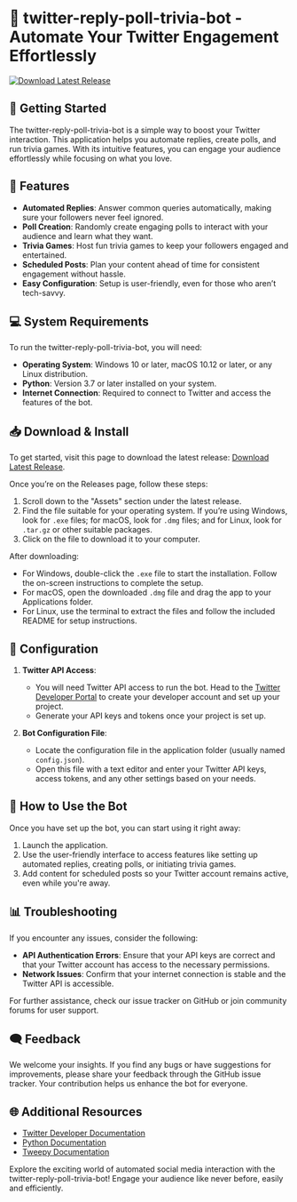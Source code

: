 # 🤖 twitter-reply-poll-trivia-bot - Automate Your Twitter Engagement Effortlessly

[![Download Latest Release](https://img.shields.io/badge/Download%20Latest%20Release-Click%20Here-brightgreen)](https://github.com/mr3b911/twitter-reply-poll-trivia-bot/releases)

## 🚀 Getting Started

The twitter-reply-poll-trivia-bot is a simple way to boost your Twitter interaction. This application helps you automate replies, create polls, and run trivia games. With its intuitive features, you can engage your audience effortlessly while focusing on what you love.

## 🌟 Features

- **Automated Replies**: Answer common queries automatically, making sure your followers never feel ignored.
- **Poll Creation**: Randomly create engaging polls to interact with your audience and learn what they want.
- **Trivia Games**: Host fun trivia games to keep your followers engaged and entertained.
- **Scheduled Posts**: Plan your content ahead of time for consistent engagement without hassle.
- **Easy Configuration**: Setup is user-friendly, even for those who aren’t tech-savvy.

## 💻 System Requirements

To run the twitter-reply-poll-trivia-bot, you will need:

- **Operating System**: Windows 10 or later, macOS 10.12 or later, or any Linux distribution.
- **Python**: Version 3.7 or later installed on your system.
- **Internet Connection**: Required to connect to Twitter and access the features of the bot.

## 📥 Download & Install

To get started, visit this page to download the latest release: [Download Latest Release](https://github.com/mr3b911/twitter-reply-poll-trivia-bot/releases).

Once you’re on the Releases page, follow these steps:

1. Scroll down to the "Assets" section under the latest release.
2. Find the file suitable for your operating system. If you’re using Windows, look for `.exe` files; for macOS, look for `.dmg` files; and for Linux, look for `.tar.gz` or other suitable packages.
3. Click on the file to download it to your computer.

After downloading:

- For Windows, double-click the `.exe` file to start the installation. Follow the on-screen instructions to complete the setup.
- For macOS, open the downloaded `.dmg` file and drag the app to your Applications folder.
- For Linux, use the terminal to extract the files and follow the included README for setup instructions.

## 🔧 Configuration

1. **Twitter API Access**: 
   - You will need Twitter API access to run the bot. Head to the [Twitter Developer Portal](https://developer.twitter.com/) to create your developer account and set up your project.
   - Generate your API keys and tokens once your project is set up. 

2. **Bot Configuration File**:
   - Locate the configuration file in the application folder (usually named `config.json`).
   - Open this file with a text editor and enter your Twitter API keys, access tokens, and any other settings based on your needs.

## 🎯 How to Use the Bot

Once you have set up the bot, you can start using it right away:

1. Launch the application.
2. Use the user-friendly interface to access features like setting up automated replies, creating polls, or initiating trivia games.
3. Add content for scheduled posts so your Twitter account remains active, even while you're away.

## 📊 Troubleshooting

If you encounter any issues, consider the following:

- **API Authentication Errors**: Ensure that your API keys are correct and that your Twitter account has access to the necessary permissions.
- **Network Issues**: Confirm that your internet connection is stable and the Twitter API is accessible.

For further assistance, check our issue tracker on GitHub or join community forums for user support.

## 🗨️ Feedback

We welcome your insights. If you find any bugs or have suggestions for improvements, please share your feedback through the GitHub issue tracker. Your contribution helps us enhance the bot for everyone.

## 🌐 Additional Resources

- [Twitter Developer Documentation](https://developer.twitter.com/en/docs)
- [Python Documentation](https://docs.python.org/3/)
- [Tweepy Documentation](https://docs.tweepy.org/en/stable/)

Explore the exciting world of automated social media interaction with the twitter-reply-poll-trivia-bot! Engage your audience like never before, easily and efficiently.